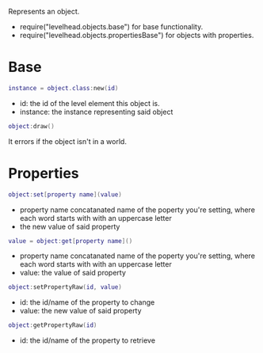 Represents an object.
- require("levelhead.objects.base") for base functionality.
- require("levelhead.objects.propertiesBase") for objects with properties.

# Base
```Lua
instance = object.class:new(id)
```
- id: the id of the level element this object is.
- instance: the instance representing said object

```Lua
object:draw()
```
It errors if the object isn't in a world.

# Properties

```Lua
object:set[property name](value)
```
- property name concatanated name of the poperty you're setting, where each word starts with with an uppercase letter
- the new value of said property

```Lua
value = object:get[property name]()
```
- property name concatanated name of the poperty you're setting, where each word starts with with an uppercase letter
- value: the value of said property

```Lua
object:setPropertyRaw(id, value)
```
- id: the id/name of the property to change
- value: the new value of said property

```Lua
object:getPropertyRaw(id)
```
- id: the id/name of the property to retrieve
